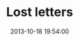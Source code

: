 ---
layout: post
title:  "Lost letters "
date:   2013-10-18 19:54:00
categories: ['illustrations']
image: illustrations/lostLetters5.jpg
image_width: 533
image_height: 400
---